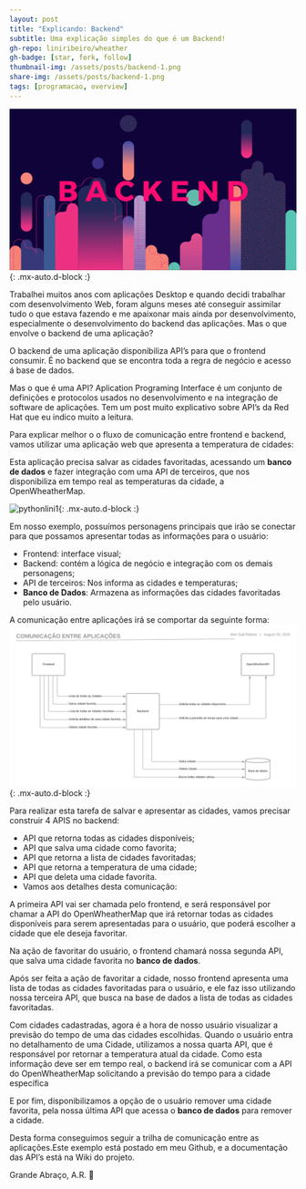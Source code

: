 ```yaml
---
layout: post
title: "Explicando: Backend"
subtitle: Uma explicação simples do que é um Backend!
gh-repo: liniribeiro/wheather
gh-badge: [star, fork, follow]
thumbnail-img: /assets/posts/backend-1.png
share-img: /assets/posts/backend-1.png
tags: [programacao, overview]
---
```

![pythonlini1](/assets/posts/backend-1.png){: .mx-auto.d-block :}

Trabalhei muitos anos com aplicações Desktop e quando decidi trabalhar com desenvolvimento Web, foram alguns meses até conseguir assimilar tudo o que estava fazendo e me apaixonar mais ainda por desenvolvimento, especialmente o desenvolvimento do backend das aplicações. Mas o que envolve o backend de uma aplicação?


O backend de uma aplicação disponibiliza API’s para que o frontend consumir. É no backend que se encontra toda a regra de negócio e acesso á base de dados.

Mas o que é uma API? Aplication Programing Interface é um conjunto de definições e protocolos usados no desenvolvimento e na integração de software de aplicações. Tem um post muito explicativo sobre API’s da Red Hat que eu indico muito a leitura.

Para explicar melhor o o fluxo de comunicação entre frontend  e backend, vamos utilizar uma aplicação web que apresenta a temperatura de cidades:

Esta aplicação precisa salvar as cidades favoritadas, acessando um **banco de dados** e fazer integração com uma API de terceiros, que nos disponibiliza em tempo real as temperaturas da cidade, a OpenWheatherMap.

![pythonlini1](https://user-images.githubusercontent.com/10133177/48674225-ebb0f300-eb30-11e8-912a-a1c7c09f412f.gif){: .mx-auto.d-block :}

Em nosso exemplo, possuímos personagens principais que irão se conectar para que possamos apresentar todas as informações para o usuário:

- Frontend: interface visual;
- Backend: contém a lógica de negócio e integração com os demais personagens;
- API de terceiros:  Nos informa as cidades e temperaturas;
- **Banco de Dados**: Armazena as informações das cidades favoritadas pelo usuário.
 

A comunicação entre aplicações irá se comportar da seguinte forma:
![pythonlini1](/assets/posts/comun-app-alini.png){: .mx-auto.d-block :}

Para realizar esta tarefa de salvar e apresentar as cidades, vamos precisar construir 4 APIS no backend:

- API que retorna todas as cidades disponíveis;
- API que salva uma cidade como favorita;
- API que retorna a lista de cidades favoritadas;
- API que retorna a temperatura de uma cidade;
- API que deleta uma cidade favorita.
- Vamos aos detalhes desta comunicação:

A primeira API vai ser chamada pelo frontend, e será responsável por chamar a API do OpenWheatherMap   que irá retornar todas as cidades disponíveis para serem apresentadas para o usuário, que poderá escolher a cidade que ele deseja favoritar.

Na ação de favoritar do usuário, o frontend chamará nossa segunda API, que salva uma cidade favorita no **banco de dados**.

Após ser feita a ação de favoritar a cidade, nosso frontend apresenta uma lista de todas as cidades favoritadas para o usuário, e ele faz isso utilizando nossa terceira API, que busca na base de dados a lista de todas as cidades favoritadas.

Com cidades cadastradas, agora é a hora de nosso usuário visualizar a previsão do tempo de uma das cidades escolhidas. Quando o usuário entra no detalhamento de uma Cidade, utilizamos a nossa quarta API, que é responsável por retornar a temperatura atual da cidade.
Como esta informação deve ser em tempo real, o backend irá se comunicar com a API do OpenWheatherMap solicitando a previsão do tempo para a cidade específica

E por fim, disponibilizamos a opção de o usuário remover uma cidade favorita, pela nossa última API que acessa o **banco de dados** para remover a cidade.

Desta forma conseguimos seguir a trilha de comunicação entre as aplicações.Este exemplo está postado em meu Github, e a documentação das API’s está na Wiki do projeto.

Grande Abraço, A.R. 🙂